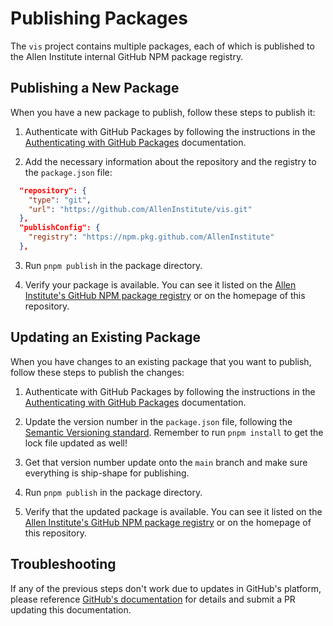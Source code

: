 # Publishing Packages

The `vis` project contains multiple packages, each of which is published to the Allen Institute internal GitHub NPM package registry.

## Publishing a New Package
When you have a new package to publish, follow these steps to publish it:

1. Authenticate with GitHub Packages by following the instructions in the [Authenticating with GitHub Packages](authenticating.md) documentation.

2. Add the necessary information about the repository and the registry to the `package.json` file:

```json
  "repository": {
    "type": "git",
    "url": "https://github.com/AllenInstitute/vis.git"
  },
  "publishConfig": {
    "registry": "https://npm.pkg.github.com/AllenInstitute"
  },
```

3. Run `pnpm publish` in the package directory.

4. Verify your package is available. You can see it listed on the [Allen Institute's GitHub NPM package registry](https://github.com/orgs/AllenInstitute/packages) or on the homepage of this repository.

## Updating an Existing Package
When you have changes to an existing package that you want to publish, follow these steps to publish the changes:

1. Authenticate with GitHub Packages by following the instructions in the [Authenticating with GitHub Packages](authenticating.md) documentation.

2. Update the version number in the `package.json` file, following the [Semantic Versioning standard](https://semver.org/). Remember to run `pnpm install` to get the lock file updated as well!

3. Get that version number update onto the `main` branch and make sure everything is ship-shape for publishing.

4. Run `pnpm publish` in the package directory.

5. Verify that the updated package is available. You can see it listed on the [Allen Institute's GitHub NPM package registry](https://github.com/orgs/AllenInstitute/packages) or on the homepage of this repository.

## Troubleshooting

If any of the previous steps don't work due to updates in GitHub's platform, please reference [GitHub's documentation](https://docs.github.com/en/packages/working-with-a-github-packages-registry/working-with-the-npm-registry) for details and submit a PR updating this documentation.
